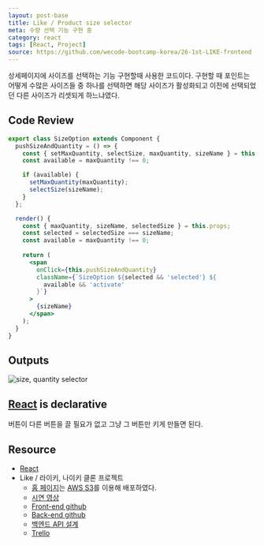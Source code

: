```yaml
---
layout: post-base
title: Like / Product size selector
meta: 수량 선택 기능 구현 중
category: react
tags: [React, Project]
source: https://github.com/wecode-bootcamp-korea/26-1st-LIKE-frontend
---
```


상세페이지에 사이즈를 선택하는 기능 구현할때 사용한 코드이다. 구현할 때 포인트는 어떻게 수많은 사이즈들 중 하나를 선택하면 해당 사이즈가 활성화되고 이전에 선택되었던 다른 사이즈가 리셋되게 하느냐였다.

## Code Review

```jsx
export class SizeOption extends Component {
  pushSizeAndQuantity = () => {
    const { setMaxQuantity, selectSize, maxQuantity, sizeName } = this.props;
    const available = maxQuantity !== 0;

    if (available) {
      setMaxQuantity(maxQuantity);
      selectSize(sizeName);
    }
  };

  render() {
    const { maxQuantity, sizeName, selectedSize } = this.props;
    const selected = selectedSize === sizeName;
    const available = maxQuantity !== 0;
    
    return (
      <span
        onClick={this.pushSizeAndQuantity}
        className={`SizeOption ${selected && 'selected'} ${
          available && 'activate'
        }`}
      >
        {sizeName}
      </span>
    );
  }
}
```

## Outputs

![size, quantity selector]({{site.baseurl}}/img/2021-11-14-Like/sizeNQuantitySelector.gif)

## [React](https://reactjs.org/) is declarative

버튼이 다른 버튼을 끌 필요가 없고 그냥 그 버튼만 키게 만들면 된다.

## Resource

- [React](https://reactjs.org/)
- Like / 라이키, 나이키 클론 프로젝트
  - [홈 페이지](http://wecode26likeproject.s3-website.ap-northeast-2.amazonaws.com/)는 [AWS S3](https://aws.amazon.com/?nc2=h_lg)를 이용해 배포하였다.
  - [시연 영상](https://drive.google.com/file/d/1QfJUuwgZz7eYWqR9iYJ71wAxjD2XTrBy/view?usp=sharing)
  - [Front-end github](https://github.com/wecode-bootcamp-korea/26-1st-LIKE-frontend.git)
  - [Back-end github](https://github.com/wecode-bootcamp-korea/26-1st-LIKE-backend.git)
  - [백엔드 API 설계](https://www.notion.so/LIKE-34de3722ecbe46eabcd5669789a499b1)
  - [Trello](https://trello.com/b/b9cKMX5x/like-%ED%8C%80)